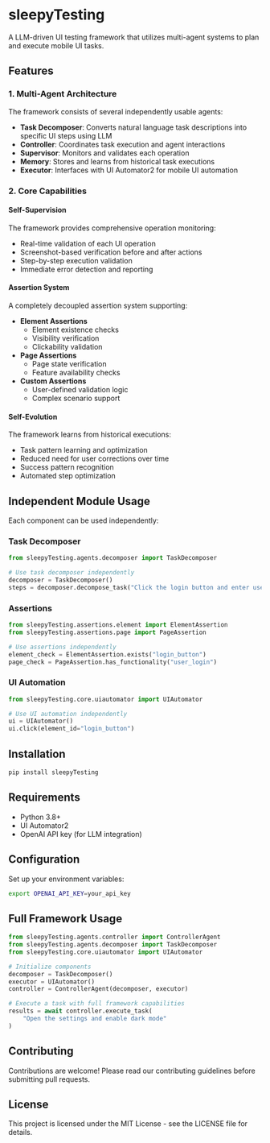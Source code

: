 # sleepyTesting

A LLM-driven UI testing framework that utilizes multi-agent systems to plan and execute mobile UI tasks.

## Features

### 1. Multi-Agent Architecture
The framework consists of several independently usable agents:
- **Task Decomposer**: Converts natural language task descriptions into specific UI steps using LLM
- **Controller**: Coordinates task execution and agent interactions
- **Supervisor**: Monitors and validates each operation
- **Memory**: Stores and learns from historical task executions
- **Executor**: Interfaces with UI Automator2 for mobile UI automation

### 2. Core Capabilities

#### Self-Supervision
The framework provides comprehensive operation monitoring:
- Real-time validation of each UI operation
- Screenshot-based verification before and after actions
- Step-by-step execution validation
- Immediate error detection and reporting

#### Assertion System
A completely decoupled assertion system supporting:
- **Element Assertions**
  - Element existence checks
  - Visibility verification
  - Clickability validation
- **Page Assertions**
  - Page state verification
  - Feature availability checks
- **Custom Assertions**
  - User-defined validation logic
  - Complex scenario support

#### Self-Evolution
The framework learns from historical executions:
- Task pattern learning and optimization
- Reduced need for user corrections over time
- Success pattern recognition
- Automated step optimization

## Independent Module Usage

Each component can be used independently:

### Task Decomposer
```python
from sleepyTesting.agents.decomposer import TaskDecomposer

# Use task decomposer independently
decomposer = TaskDecomposer()
steps = decomposer.decompose_task("Click the login button and enter username")
```

### Assertions
```python
from sleepyTesting.assertions.element import ElementAssertion
from sleepyTesting.assertions.page import PageAssertion

# Use assertions independently
element_check = ElementAssertion.exists("login_button")
page_check = PageAssertion.has_functionality("user_login")
```

### UI Automation
```python
from sleepyTesting.core.uiautomator import UIAutomator

# Use UI automation independently
ui = UIAutomator()
ui.click(element_id="login_button")
```

## Installation

```bash
pip install sleepyTesting
```

## Requirements
- Python 3.8+
- UI Automator2
- OpenAI API key (for LLM integration)

## Configuration
Set up your environment variables:
```bash
export OPENAI_API_KEY=your_api_key
```

## Full Framework Usage
```python
from sleepyTesting.agents.controller import ControllerAgent
from sleepyTesting.agents.decomposer import TaskDecomposer
from sleepyTesting.core.uiautomator import UIAutomator

# Initialize components
decomposer = TaskDecomposer()
executor = UIAutomator()
controller = ControllerAgent(decomposer, executor)

# Execute a task with full framework capabilities
results = await controller.execute_task(
    "Open the settings and enable dark mode"
)
```

## Contributing
Contributions are welcome! Please read our contributing guidelines before submitting pull requests.

## License
This project is licensed under the MIT License - see the LICENSE file for details.

